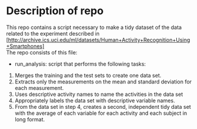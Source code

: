 # Description of repo

This repo contains a script necessary to make a tidy dataset of the data related to the experiment described in [http://archive.ics.uci.edu/ml/datasets/Human+Activity+Recognition+Using+Smartphones]  
The repo consists of this file:
* run_analysis: script that performs the following tasks:
1. Merges the training and the test sets to create one data set.
2. Extracts only the measurements on the mean and standard deviation for each measurement. 
3. Uses descriptive activity names to name the activities in the data set
4. Appropriately labels the data set with descriptive variable names. 
5. From the data set in step 4, creates a second, independent tidy data set with the average of each variable for each activity and each subject in long format.




